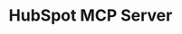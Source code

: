---
layout: marketing-feature
sitemap:
  exclude: 'no'
order: 2
description: "Connect your HubSpot data using Model Context Protocol."
title: HubSpot MCP Server
hero:
  title: HubSpot MCP Server
  description: Connect your HubSpot data using Model Context Protocol.
  image: /assets/images/marketing/hubspot-mcp-server-hero.jpg
  primary_button:
    text: Try It Free
    url: "https://app.chatterkb.com/auth/signup"
  secondary_button:
    text: Book a Demo
    url: "https://calendar.google.com/calendar/u/0/appointments/schedules/AcZssZ0oYQ10osj27ugUfwOrSoV893uJ-kWPhIKNBhII5bTlwc3j6HdkEunH29TciGeOttFjfxqEn92O"

features:
  section_title: Local MCP Bridge
  title: Connecting to HubSpot
  items:
    - side: left
      title: Setting Up Your HubSpot Integration
      description: To get started, you'll need to set up a private app in your HubSpot account.
      image: /assets/images/marketing/hubspot-mcp-server-step-1.webp # Placeholder image
      bullets:
        - Learn more about HubSpot's MCP Server fron their [documentation](https://developers.hubspot.com/mcp)
        - Visit your HubSpot developer account get your private access key
      button:
        text: Get Your Personal Access Key
        url: https://app.hubspot.com/portal-recommend/l?slug=personal-access-key
    - side: right
      title: Update Your Local MCP Bridge
      description: You'll need to add an entry into the mcp-config.json file.
      code: |
        {
          "mcpServers": {
            "hubspotApi": {
              "command": "npx",
              "args": ["-y", "@hubspot/mcp-server"],
              "env": {
                "HUBSPOT_ACCESS_TOKEN": "your-hubspot-access-token"
              }
            }
          }
        }
      bullets:
        - Run the [MCP Bridge](/mcp-servers/local-mcp)
        - Locate the config file
        - Add the entry for HubSpot (remember to replace your access token)
      
    - side: left
      title: Restart the Local MCP Bridge
      description: Once the MCP Bridge loads, you'll see HubSpot and its tools listed in the window.
      image: "/assets/images/marketing/local-mcp-hero.png"
      bullets:
        - Remember to add your Local MCP Bridge to the list of MCP Servers in your knowledge base.
      button:
        text: Learn about Local MCP Bridge...
        url: /mcp-servers/local-mcp

show_workflow_library: false

cta:
  title: Connect Using MCP Today
  description: Unlock powerful automations through HubSpot's future MCP integration.
  primary_button:
    text: Try It Free
    url: "https://app.chatterkb.com/auth/signup"
  secondary_button:
    text: Book a Demo
    url: "https://calendar.google.com/calendar/u/0/appointments/schedules/AcZssZ0oYQ10os0gxZrUbzNEIvQZUJqLWVeGM"
---
